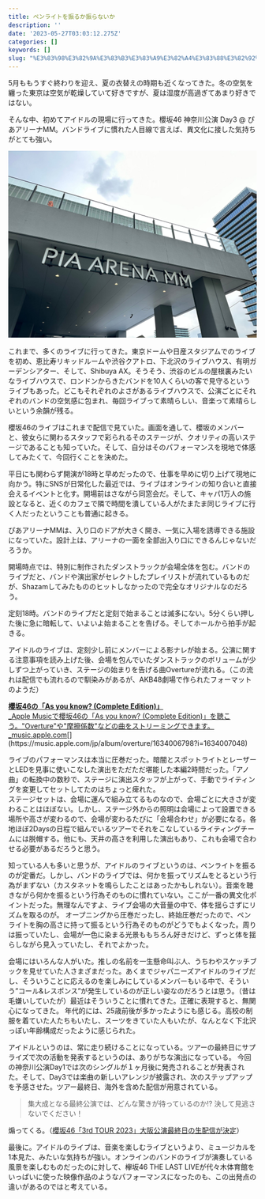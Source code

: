```yaml
---
title: ペンライトを振るか振らないか
description: ''
date: '2023-05-27T03:03:12.275Z'
categories: []
keywords: []
slug: "%E3%83%98%E3%82%9A%E3%83%B3%E3%83%A9%E3%82%A4%E3%83%88%E3%82%92%E6%8C%AF%E3%82%8B%E3%81%8B%E6%8C%AF%E3%82%89%E3%81%AA%E3%81%84%E3%81%8B"
---
```

5月ももうすぐ終わりを迎え、夏の衣替えの時期も近くなってきた。冬の空気を纏った東京は空気が乾燥していて好きですが、夏は湿度が高過ぎてあまり好きではない。

そんな中、初めてアイドルの現場に行ってきた。櫻坂46 神奈川公演 Day3 @ ぴあアリーナMM。バンドライブに慣れた人目線で言えば、異文化に接した気持ちがとても強い。

![](1__ff55__jpnexvqz7mmHvEEHQ.jpeg)

これまで、多くのライブに行ってきた。東京ドームや日産スタジアムでのライブを初め、恵比寿リキッドルームや渋谷クアトロ、下北沢のライブハウス、有明ガーデンシアター、そして、Shibuya AX。そうそう、渋谷のビルの屋根裏みたいなライブハウスで、ロンドンからきたバンドを10人くらいの客で見守るというライブもあった。どこもそれぞれのよさがあるライブハウスで、公演ごとにそれぞれのバンドの空気感に包まれ、毎回ライブって素晴らしい、音楽って素晴らしいという余韻が残る。

櫻坂46のライブはこれまで配信で見ていた。画面を通して、櫻坂のメンバーと、彼女らに関わるスタッフで彩られるそのステージが、クオリティの高いステージであることも知っていた。そして、自分はそのパフォーマンスを現地で体感してみたくて、今回行くことを決めた。

平日にも関わらず開演が18時と早めだったので、仕事を早めに切り上げて現地に向かう。特にSNSが日常化した最近では、ライブはオンラインの知り合いと直接会えるイベントと化す。開場前はさながら同窓会だ。そして、キャパ1万人の施設となると、近くのカフェで隣で時間を潰している人がたまたま同じライブに行く人だったということも普通に起きる。

ぴあアリーナMMは、入り口のドアが大きく開き、一気に入場を誘導できる施設になっていた。設計上は、アリーナの一面を全部出入り口にできるんじゃないだろうか。

開場時点では、特別に制作されたダンストラックが会場全体を包む。バンドのライブだと、バンドや演出家がセレクトしたプレイリストが流れているものだが、Shazamしてみたもののヒットしなかったので完全なオリジナルなのだろう。

定刻18時。バンドのライブだと定刻で始まることは滅多にない。5分くらい押した後に急に暗転して、いよいよ始まることを告げる。そしてホールから拍手が起きる。

アイドルのライブは、定刻少し前にメンバーによる影ナレが始まる。公演に関する注意事項を読み上げた後、会場を包んでいたダンストラックのボリュームが少しずつ上がっていき、ステージの始まりを告げる曲Overtureが流れる。（この流れは配信でも流れるので馴染みがあるが、AKB48劇場で作られたフォーマットのようだ）

[**櫻坂46の「As you know? (Complete Edition)」**  
_Apple Musicで櫻坂46の「As you know? (Complete Edition)」を聴こう。"Overture"や"摩擦係数"などの曲をストリーミングできます。_music.apple.com](https://music.apple.com/jp/album/overture/1634006798?i=1634007048 "https://music.apple.com/jp/album/overture/1634006798?i=1634007048")[](https://music.apple.com/jp/album/overture/1634006798?i=1634007048)

ライブのパフォーマンスは本当に圧巻だった。暗闇とスポットライトとレーザーとLEDを見事に使いこなした演出をただただ堪能した本編2時間だった。「アノ曲」の転換中の数秒で、ステージに演出スタッフが上がって、手動でライティングを変更してセットしてたのはちょっと痺れた。  
ステージセットは、会場に運んで組み立てるものなので、会場ごとに大きさが変わることはほぼない。しかし、ステージ外からの照明は会場によって設置できる場所や高さが変わるので、会場が変わるたびに「会場合わせ」が必要になる。各地ほぼ2Daysの日程で組んでいるツアーでそれをこなしているライティングチームには脱帽する。他にも、天井の高さを利用した演出もあり、これも会場で合わせる必要があるだろうと思う。

知っている人も多いと思うが、アイドルのライブというのは、ペンライトを振るのが定番だ。しかし、バンドのライブでは、何かを振ってリズムをとるという行為がまずない（カスタネットを鳴らしたことはあったかもしれない）。音楽を聴きながら何かを振るという行為そのものに慣れていない。ここが一番の異文化ポイントだった。無理なんですよ、ライブ会場の大音量の中で、体を揺らさずにリズムを取るのが。 オープニングから圧巻だったし、終始圧巻だったので、ペンライトを胸の高さに持って振るという行為そのものがどうでもよくなった。周りは振っていたし、会場が一色に染まる光景ももちろん好きだけど、ずっと体を揺らしながら見入っていたし、それでよかった。

会場にはいろんな人がいた。推しの名前を一生懸命叫ぶ人、うちわやスケッチブックを見せていた人さまざまだった。あくまでジャパニーズアイドルのライブだし、そういうことに応えるのを楽しみにしているメンバーもいる中で、そういう”コール&レスポンス”が発生しているのが正しい姿なのだろうとは思う。（昔は毛嫌いしていたが）最近はそういうことに慣れてきた。正確に表現すると、無関心になってきた。 年代的には、25歳前後が多かったようにも感じる。高校の制服を着ていた人たちもいたし、スーツをきていた人もいたが、なんとなく下北沢っぽい年齢構成だったように感じられた。

アイドルというのは、常に走り続けることになっている。ツアーの最終日にサプライズで次の活動を発表するというのは、ありがちな演出になっている。 今回の神奈川公演Day1では次のシングルが１ヶ月後に発売されることが発表された。そして、Day3では楽曲の新しいアレンジが披露され、次のステップアップを予感させた。ツアー最終日、海外を含めた配信が用意されている。

> 集大成となる最終公演では、どんな驚きが待っているのか!? 決して見逃さないでください！

煽ってくる。（[櫻坂46「3rd TOUR 2023」大阪公演最終日の生配信が決定](https://sakurazaka46.com/s/s46/news/detail/E00238?ima=0000)）

最後に。アイドルのライブは、音楽を楽しむライブというより、ミュージカルを1本見た、みたいな気持ちが強い。オンラインのバンドのライブが演奏している風景を楽しむものだったのに対して、欅坂46 THE LAST LIVEが代々木体育館をいっぱいに使った映像作品のようなパフォーマンスになったのも、この出発点の違いがあるのではと考えている。